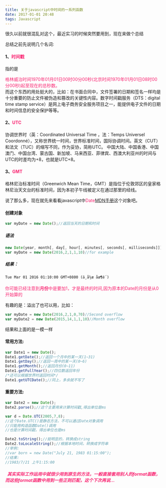 ```yaml
---
title: 关于javascript中时间的一系列函数
date: 2017-01-01 20:48
tags: Javascript
---
```


很久以前就很混乱对这个，最近实习的时候突然要用到，现在来做个总结
<!--more-->
总结之前先说明几个名词:

#### 1、<span style="color:#f92672">时间戳</span>
指的是<div style="color:#f92672">格林威治时间1970年01月01日00时00分00秒(北京时间1970年01月01日08时00分00秒)起至现在的总秒数。</div>
而这个东西的用处挺大的，比如：在书面合同中，文件签署的日期和签名一样均是十分重要的防止文件被伪造和篡改的关键性内容。数字时间戳服务（DTS：digital time stamp service）是网上电子商务安全服务项目之一，能提供电子文件的日期和时间信息的安全保护等等。

#### 2、<span style="color:#f92672">UTC</span>
协调世界时（英：Coordinated Universal Time ，法：Temps Universel Coordonné），又称世界统一时间，世界标准时间，国际协调时间。英文（CUT）和法文（TUC）的缩写不同，作为妥协，简称UTC。
中国大陆、中国香港、中国澳门、中国台湾、蒙古国、新加坡、马来西亚、菲律宾、西澳大利亚州的时间与UTC的时差均为+8，也就是UTC+8。

#### 3、<span style="color:#f92672">GMT</span>
格林尼治标准时间（Greenwich Mean Time，GMT）是指位于伦敦郊区的皇家格林尼治天文台的标准时间，因为本初子午线被定义在通过那里的经线。

说了那么多，现在就先来看看javascript中<span style="color:#f92672">Date</span>[MDN手册](https://developer.mozilla.org/en-US/docs/Web/JavaScript/Reference/Global_Objects/Date)这个对象吧。

#### **创建对象**
``` javascript
var myDate = new Date();//返回当天的日期和时间
```
##### 语法
``` javascript
new Date(year, month[, day[, hour[, minutes[, seconds[, milliseconds]]]]]);
var myDate = new Date(2016,2,1,1,10)//for example
```
##### 结果：
	Tue Mar 01 2016 01:10:00 GMT+0800 (ä¸­å½æ åæ¶é´)
<span style="color:#f92672">你可能已经注意到<strong>月份</strong>中是要加1，才是最终的时间,因为原本的Date的月份是从0开始算的</span>

有趣的是：溢出了也可以用，比如：
``` javascript
var myDate = new Date(2016,2,1,0,70)//Second overflow
var myDate2 = new Date(2015,14,1,1,10)//Month overflow
```
结果和上面的是一模一样

#### 常用方法:
``` javascript
var Date1 = new Date();
Date1.getDate();//返回一个月中的某一天(1~31)
Date1.getDay();//返回一周中的某一天(0~6)
Date1.getMonth();//返回月份(0~11)
Date1.getFullYear();//四位数返回年份
/*还可以根据世界时返回时间*/
Date1.getUTCDate();//同上，多余就不写了
```

#### 重要方法:
``` javascript
var Date2 = new Date();
Date2.parse();//这个主要用来计算时间戳,得出单位是ms

var d = Date.UTC(2005,7,8);
//这个Date.UTC()是静态方法，不可以通过Date对象调用
//只能用构造函数Date()调用
//也是计算时间戳，得出单位也是ms

Date2.toString();//挺明显的，转换成string
Date2.toLocaleString();//根据本地时间，转换成字符串
//举例:
//var born = new Date("July 21, 1983 01:15:00");
//结果:
//1983/7/21 上午1:15:00
```


##### <div style="color:#f92672">&nbsp;&nbsp;其实实际工作运用中就很少用到原生的方法，一般直接套用别人的format函数，而这些format函数中用到一些<strong>正则匹配</strong>，这个下次再说...</div>